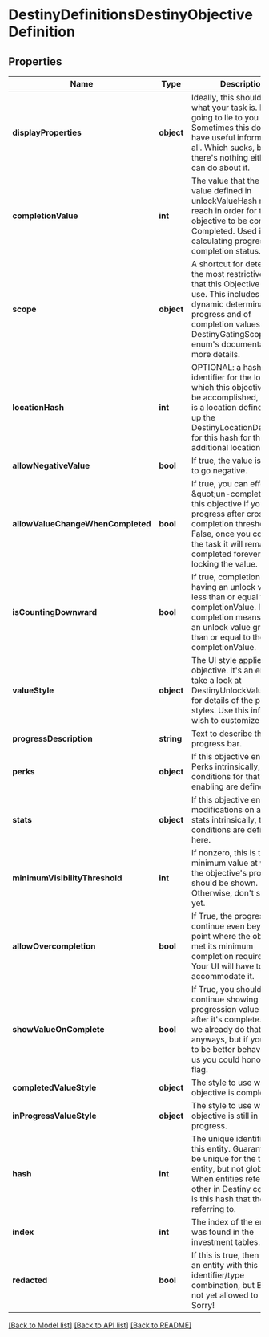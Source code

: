 # DestinyDefinitionsDestinyObjectiveDefinition

## Properties
Name | Type | Description | Notes
------------ | ------------- | ------------- | -------------
**displayProperties** | **object** | Ideally, this should tell you what your task is. I&#39;m not going to lie to you though. Sometimes this doesn&#39;t have useful information at all. Which sucks, but there&#39;s nothing either of us can do about it. | [optional] 
**completionValue** | **int** | The value that the unlock value defined in unlockValueHash must reach in order for the objective to be considered Completed. Used in calculating progress and completion status. | [optional] 
**scope** | **object** | A shortcut for determining the most restrictive gating that this Objective is set to use. This includes both the dynamic determination of progress and of completion values. See the DestinyGatingScope enum&#39;s documentation for more details. | [optional] 
**locationHash** | **int** | OPTIONAL: a hash identifier for the location at which this objective must be accomplished, if there is a location defined. Look up the DestinyLocationDefinition for this hash for that additional location info. | [optional] 
**allowNegativeValue** | **bool** | If true, the value is allowed to go negative. | [optional] 
**allowValueChangeWhenCompleted** | **bool** | If true, you can effectively \&quot;un-complete\&quot; this objective if you lose progress after crossing the completion threshold.   If False, once you complete the task it will remain completed forever by locking the value. | [optional] 
**isCountingDownward** | **bool** | If true, completion means having an unlock value less than or equal to the completionValue.  If False, completion means having an unlock value greater than or equal to the completionValue. | [optional] 
**valueStyle** | **object** | The UI style applied to the objective. It&#39;s an enum, take a look at DestinyUnlockValueUIStyle for details of the possible styles. Use this info as you wish to customize your UI. | [optional] 
**progressDescription** | **string** | Text to describe the progress bar. | [optional] 
**perks** | **object** | If this objective enables Perks intrinsically, the conditions for that enabling are defined here. | [optional] 
**stats** | **object** | If this objective enables modifications on a player&#39;s stats intrinsically, the conditions are defined here. | [optional] 
**minimumVisibilityThreshold** | **int** | If nonzero, this is the minimum value at which the objective&#39;s progression should be shown. Otherwise, don&#39;t show it yet. | [optional] 
**allowOvercompletion** | **bool** | If True, the progress will continue even beyond the point where the objective met its minimum completion requirements. Your UI will have to accommodate it. | [optional] 
**showValueOnComplete** | **bool** | If True, you should continue showing the progression value in the UI after it&#39;s complete. I mean, we already do that in BNet anyways, but if you want to be better behaved than us you could honor this flag. | [optional] 
**completedValueStyle** | **object** | The style to use when the objective is completed. | [optional] 
**inProgressValueStyle** | **object** | The style to use when the objective is still in progress. | [optional] 
**hash** | **int** | The unique identifier for this entity. Guaranteed to be unique for the type of entity, but not globally.  When entities refer to each other in Destiny content, it is this hash that they are referring to. | [optional] 
**index** | **int** | The index of the entity as it was found in the investment tables. | [optional] 
**redacted** | **bool** | If this is true, then there is an entity with this identifier/type combination, but BNet is not yet allowed to show it. Sorry! | [optional] 

[[Back to Model list]](../README.md#documentation-for-models) [[Back to API list]](../README.md#documentation-for-api-endpoints) [[Back to README]](../README.md)



